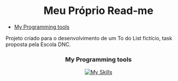 <h1 align="center">Meu Próprio Read-me</h1>
<ul>
  <a href="<h3>My Programming tools</h3>"><li>My Programming tools</li></a>  
</ul>
Projeto criado para o desenvolvimento de um To do List fictício, task proposta pela Escola DNC.
<div align="center">
<h3>My Programming tools</h3>
    
  [![My Skills](https://skillicons.dev/icons?i=html,css,js,c,java,postgres,postman,git,github,vscode)](https://skillicons.dev)
  
</div>

